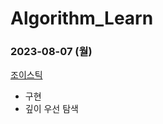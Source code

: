 # Algorithm_Learn
### 2023-08-07 (월)
[조이스틱](https://school.programmers.co.kr/learn/courses/30/lessons/42860)
- 구현
- 깊이 우선 탐색
